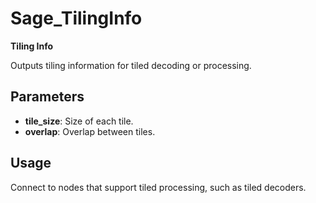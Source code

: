 # Sage_TilingInfo

**Tiling Info**

Outputs tiling information for tiled decoding or processing.

## Parameters
- **tile_size**: Size of each tile.
- **overlap**: Overlap between tiles.

## Usage
Connect to nodes that support tiled processing, such as tiled decoders.
